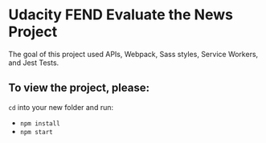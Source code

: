# Udacity FEND Evaluate the News Project

The goal of this project used APIs, Webpack, Sass styles, Service Workers, and Jest Tests. 

## To view the project, please:
`cd` into your new folder and run:
- `npm install`
- `npm start`
